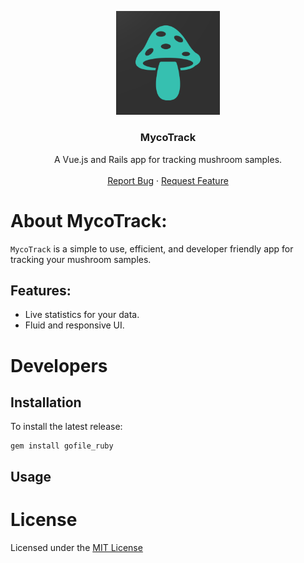 <p align="center" width="100%">
    <img width="33%" src="./logo.png">
</p>

<h3 align="center">MycoTrack</h3>

  <p align="center">
    A Vue.js and Rails app for tracking mushroom samples.
    <br />
    <br />
    <a href="https://github.com/erayalkis/mycotrack_frontend/issues">Report Bug</a>
    ·
    <a href="https://github.com/erayalkis/mycotrack_frontend/issues">Request Feature</a>
  </p>

# About MycoTrack:

`MycoTrack` is a simple to use, efficient, and developer friendly app for tracking your mushroom samples.

## Features:

- Live statistics for your data.
- Fluid and responsive UI.

# Developers

## Installation

To install the latest release:

```
gem install gofile_ruby
```

## Usage

# License

Licensed under the [MIT License](https://github.com/erayalkis/gofile_ruby/blob/main/LICENSE)
